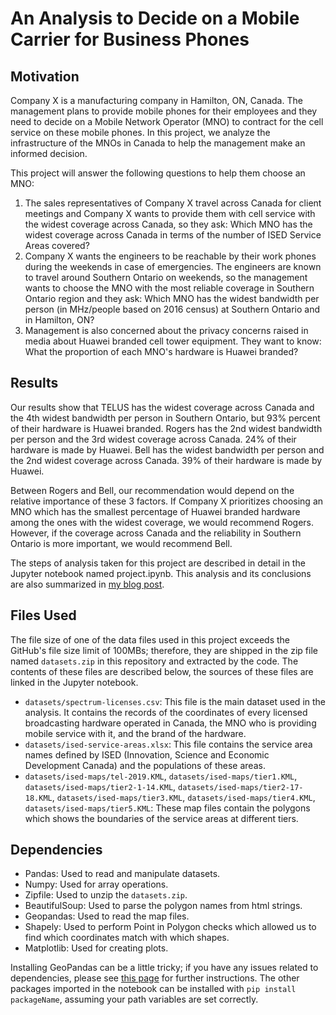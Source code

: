 # An Analysis to Decide on a Mobile Carrier for Business Phones

## Motivation
Company X is a manufacturing company in Hamilton, ON, Canada. The management plans to provide mobile phones for their employees and they need to decide on a Mobile Network Operator (MNO) to contract for the cell service on these mobile phones. In this project, we analyze the infrastructure of the MNOs in Canada to help the management make an informed decision.

This project will answer the following questions to help them choose an MNO:
1. The sales representatives of Company X travel across Canada for client meetings and Company X wants to provide them with cell service with the widest coverage across Canada, so they ask: Which MNO has the widest coverage across Canada in terms of the number of ISED Service Areas covered?
2. Company X wants the engineers to be reachable by their work phones during the weekends in case of emergencies. The engineers are known to travel around Southern Ontario on weekends, so the management wants to choose the MNO with the most reliable coverage in Southern Ontario region and they ask: Which MNO has the widest bandwidth per person (in MHz/people based on 2016 census) at Southern Ontario and in Hamilton, ON?
3. Management is also concerned about the privacy concerns raised in media about Huawei branded cell tower equipment. They want to know: What the proportion of each MNO's hardware is Huawei branded?

## Results
Our results show that TELUS has the widest coverage across Canada and the 4th widest bandwidth per person in Southern Ontario, but 93% percent of their hardware is Huawei branded. Rogers has the 2nd widest bandwidth per person and the 3rd widest coverage across Canada. 24% of their hardware is made by Huawei. Bell has the widest bandwidth per person and the 2nd widest coverage across Canada. 39% of their hardware is made by Huawei.

Between Rogers and Bell, our recommendation would depend on the relative importance of these 3 factors. If Company X prioritizes choosing an MNO which has the smallest percentage of Huawei branded hardware among the ones with the widest coverage, we would recommend Rogers. However, if the coverage across Canada and the reliability in Southern Ontario is more important, we would recommend Bell.

The steps of analysis taken for this project are described in detail in the Jupyter notebook named project.ipynb. This analysis and its conclusions are also summarized in [my blog post](https://cacarer.com/choosing-a-mobile-carrier-for-business-phones/).

## Files Used
The file size of one of the data files used in this project exceeds the GitHub's file size limit of 100MBs; therefore, they are shipped in the zip file named `datasets.zip` in this repository and extracted by the code. The contents of these files are described below, the sources of these files are linked in the Jupyter notebook.
- `datasets/spectrum-licenses.csv`: This file is the main dataset used in the analysis. It contains the records of the coordinates of every licensed broadcasting hardware operated in Canada, the MNO who is providing mobile service with it, and the brand of the hardware. 
- `datasets/ised-service-areas.xlsx`: This file contains the service area names defined by ISED (Innovation, Science and Economic Development Canada) and the populations of these areas. 
- `datasets/ised-maps/tel-2019.KML`, `datasets/ised-maps/tier1.KML`, `datasets/ised-maps/tier2-1-14.KML`, `datasets/ised-maps/tier2-17-18.KML`, `datasets/ised-maps/tier3.KML`, `datasets/ised-maps/tier4.KML`, `datasets/ised-maps/tier5.KML`: These map files contain the polygons which shows the boundaries of the service areas at different tiers.
## Dependencies
- Pandas: Used to read and manipulate datasets.
- Numpy: Used for array operations.
- Zipfile: Used to unzip the `datasets.zip`.
- BeautifulSoup: Used to parse the polygon names from html strings.
- Geopandas: Used to read the map files.
- Shapely: Used to perform Point in Polygon checks which allowed us to find which coordinates match with which shapes.
- Matplotlib: Used for creating plots.

Installing GeoPandas can be a little tricky; if you have any issues related to dependencies, please see [this page](https://cacarer.com/tip/installing-geopandas-with-its-dependencies-without-installing-microsoft-visual-c/) for further instructions. The other packages imported in the notebook can be installed with `pip install packageName`, assuming your path variables are set correctly.
